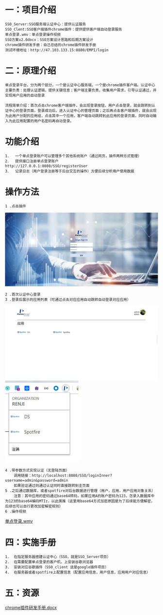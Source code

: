 # 一：项目介绍
	SSO_Server:SSO服务端认证中心：提供认证服务
	SSO_Clent:SSO客户端插件chrome插件：提供提供客户端自动登录服务
	单点登录.wmv：单点登录操作视频
	SSO方案v2.0docx：SSO方案设计思路和后期方案设计
	chrome插件研发手册：自己总结的chrome插件研发手册
	测试环境地址：http://47.103.133.15:8880/EMPI/login
# 二：原理介绍
	单点登录平台，分为两个部分，一个是认证中心服务端，一个是chrome插件客户端。认证中心主要负责：处理认证逻辑，提供关键信息；客户端主要负责，收集用户需求，引导认证通过，并实现用户应用的自动登录

	流程简单介绍：首次点击chrome客户端插件，会出现登录按钮，用户点击登录，就会跳转到认证中心的登录页面，登录成功后，进入认证中心的管理页面；之后再点击客户端插件，就会出现为此用户分配的应用组，点击其中一个应用，客户端自动跳转到此应用的登录页面，同时自动输入为此应用配置的用户名密码再自动登录。
# 功能介绍
	1．	一个单点登录账户可以管理多个其他系统账户（通过网页，插件两种方式管理）
	2．	提供接口注册单点登录账户
	http://127.0.0.1:8080/SSO/registerUser
	3．	记录日志（用户登录注册等于后台交互的操作）方便后续分析用户使用数据
# 操作方法
	1 .点击插件

![SSO1.png](https://github.com/JiPingWangPKI/SSO/raw/master/resource/SSO1.png)

	2 .首次认证中心登录
	3 .登录后展示的应用列表（可通过点击对应应用自动跳转自动登录对应应用）

![SSO2.png](https://github.com/JiPingWangPKI/SSO/raw/master/resource/SSO2.png)
![SSO3.png](https://github.com/JiPingWangPKI/SSO/raw/master/resource/SSO3.png)

	4 .带参数方式实现认证（无登陆页面）
		调用链接：http://localhost:8080/SSO/loginInner?username=admin&password=admin
		如果验证通过则通过认证同时直接跳转到主页面
	5 .之后通过数据库，或者spotfire对后台数据进行管理（用户，应用，用户应用对象关系）
		注意：其中应用的密码通过base64转码，如果应用A的账户密码为123，怎录入数据库中为123的base64编码MTIz，以此类推（这里用base64方式加密原因是为了后续能方便解密，后续也可以自行更改加密解密规则）
	6 .操作视频
[单点登录.wmv](https://github.com/JiPingWangPKI/SSO/blob/master/resource/单点登录.wmv)
# 四：实施手册
	1.	在指定服务器搭建认证中心（SSO，就是SSO_Server项目）
	2.	在需要配置单点登录的客户机，上安装谷歌浏览器
	3.	安装对应谷歌插件（SSO_client 这是google插件项目）
	4.	在服务器或者spotfire上配置信息（配置应用信息，用户信息，应用用户对应信息）
# 五：资源
[chrome插件研发手册.docx](https://github.com/JiPingWangPKI/SSO/blob/master/resource/chrome插件研发手册.docx)



